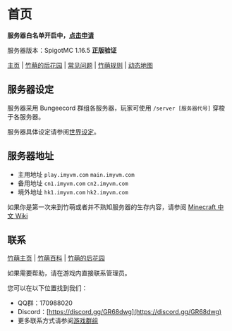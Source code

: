 # 首页

**服务器白名单开启中，**[**点击申请**](https://apply.imyvm.org)

服务器版本：SpigotMC 1.16.5 **正版验证**

[主页](https://imyvm.org) \| [竹萌的后花园](https://discuss.imyvm.org) \| [常见问题](start/fqs.md) \| [竹萌规则](start/rules.md) \| [动态地图](https://map.imyvm.org)

## 服务器设定

服务器采用 Bungeecord 群组各服务器，玩家可使用 `/server [服务器代号]` 穿梭于各服务器。

服务器具体设定请参阅[世界设定](start/worlds.md)。

## 服务器地址

* 主用地址 `play.imyvm.com` `main.imyvm.com`
* 备用地址 `cn1.imyvm.com` `cn2.imyvm.com`
* 境外地址 `hk1.imyvm.com` `hk2.imyvm.com`

如果你是第一次来到竹萌或者并不熟知服务器的生存内容，请参阅 [Minecraft 中文 Wiki](http://minecraft-zh.gamepedia.com/教程)

## 联系

[竹萌主页](https://imyvm.org) \| [竹萌百科](https://wiki.imyvm.org) \| [竹萌的后花园](https://discuss.imyvm.org)

如果需要帮助，请在游戏内直接联系管理员。

您可以在以下位置找到我们：

* QQ群：170988020
* Discord：[https://discord.gg/GR68dwg](https://discord.gg/GR68dwg)
* 更多联系方式请参阅[游戏群组](start/groups.md)

